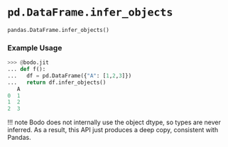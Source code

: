 # `pd.DataFrame.infer_objects`


`pandas.DataFrame.infer_objects()`

### Example Usage

```py
>>> @bodo.jit
... def f():
...   df = pd.DataFrame({"A": [1,2,3]})
...   return df.infer_objects()
   A
0  1
1  2
2  3
```
!!! note
    Bodo does not internally use the object dtype, so types are never inferred. As a result, this API just produces a deep copy, consistent with Pandas.



